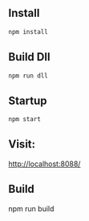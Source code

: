 
## Install
```bash
npm install
```
## Build Dll
```bash
npm run dll
```
## Startup
```bash
npm start
```

## Visit:
[http://localhost:8088/](http://localhost:8088/)

## Build
npm run build
